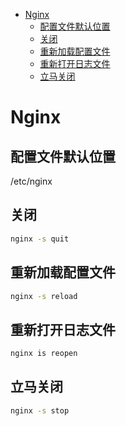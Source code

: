 - [Nginx](#nginx)
  - [配置文件默认位置](#配置文件默认位置)
  - [关闭](#关闭)
  - [重新加载配置文件](#重新加载配置文件)
  - [重新打开日志文件](#重新打开日志文件)
  - [立马关闭](#立马关闭)
# Nginx

## 配置文件默认位置
/etc/nginx

## 关闭
```sh
nginx -s quit
```

## 重新加载配置文件
```sh
nginx -s reload
```

## 重新打开日志文件
```sh
nginx is reopen
```

## 立马关闭
```sh
nginx -s stop
```